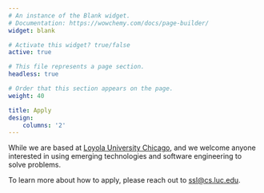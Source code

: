 ```yaml
---
# An instance of the Blank widget.
# Documentation: https://wowchemy.com/docs/page-builder/
widget: blank

# Activate this widget? true/false
active: true

# This file represents a page section.
headless: true

# Order that this section appears on the page.
weight: 40

title: Apply
design:
    columns: '2'
---
```


While we are based at [Loyola University Chicago](https://luc.edu), and we welcome anyone interested in using emerging technologies and software engineering to solve problems.

To learn more about how to apply, please reach out to [ssl@cs.luc.edu](mailto:ssl.cs.luc.edu).
